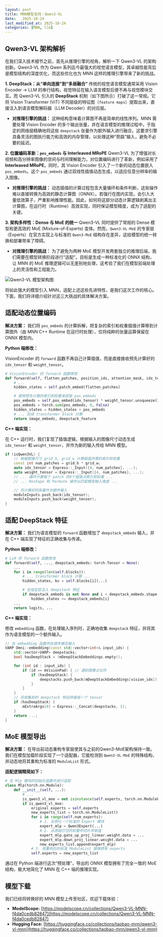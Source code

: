 ```yaml
---
layout: post
title: MNN模型支持：Qwen3-VL
date:   2025-10-24
last_modified_at: 2025-10-24
categories: [MNN, llm]
---
```


## Qwen3-VL 架构解析

在我们深入技术细节之前，首先从推理引擎的视角，解析一下 Qwen3-VL 的架构创新。Qwen3-VL 作为 Qwen 系列迄今最强大的视觉语言模型，其卓越性能背后是模型结构的深度优化，而这些优化也为 MNN 这样的推理引擎带来了新的挑战。

**1. DeepStack：从“单向连接”到“多层融合”**
传统的视觉语言模型通常采用 Vision Encoder -> LLM 的串行结构，视觉特征在输入语言模型后便不再与视觉模块交互。而 Qwen3-VL 引入的 **DeepStack** 机制（如下图所示）打破了这一常规。它将 Vision Transformer (ViT) 不同层级的特征图（`feature maps`）提取出来，直接注入到语言模型解码器（LLM Decoder）的对应层。

*   **对推理引擎的挑战：** 这种结构意味着计算图不再是简单的线性序列。MNN 需要处理 Vision Encoder 的多个输出张量，并在语言模型的推理过程中，于指定的网络层精确地将这些 `deepstack` 张量作为额外输入进行融合。这要求引擎具备灵活的图执行能力和高效的内存管理，以处理这种“旁路”输入，避免不必要的延迟。

**2. 位置编码革新：`pos_embeds` 与 Interleaved MRoPE**
Qwen3-VL 为了增强对长视频和高分辨率图像的空间与时间理解能力，对位置编码进行了革新，例如采用了 **Interleaved MRoPE**。同时，其 Vision Encoder 引入了一个新的动态位置嵌入 `pos_embeds`。这个 `pos_embeds` 通过双线性插值动态生成，以适应任意分辨率的输入图像。

*   **对推理引擎的挑战：** 动态插值的计算过程包含大量循环和条件判断，这些操作难以直接转换为高效的静态计算图（ONNX）。若强行在图内实现，会引入大量低效算子，严重影响推理性能。因此，如何将这部分动态计算逻辑剥离出主计算图，在运行时（Runtime）高效实现，同时保证模型精度，成为了适配的关键。

**3. 架构多样性：Dense 与 MoE 的统一**
Qwen3-VL 同时提供了常规的 Dense 模型和更高效的 MoE (Mixture-of-Experts) 变体。然而，`Qwen3-VL-MoE` 的专家层（Experts）在官方实现上与标准的 `Qwen3-MoE` 结构存在差异，这给模型的统一转换和部署带来了障碍。

*   **对推理引擎的挑战：** 为了避免为两种 MoE 模型开发两套独立的推理后端，我们需要在模型转换阶段进行“适配”。目标是生成一种标准化的 ONNX 结构，让 MNN 的 MoE 推理逻辑可以无差别地处理，这考验了我们在模型前端处理上的灵活性和工程能力。

![Qwen3-VL 模型架构图](https://qianwen-res.oss-accelerate.aliyuncs.com/Qwen3-VL/qwen3vl_arc.jpg)

将如此强大的模型引入 MNN，适配上述这些先进特性，是我们这次工作的核心。下面，我们将详细介绍针对这三大挑战的具体解决方案。

## 适配动态位置编码

**解决方案：** 我们将 `pos_embeds` 的计算拆解，把复杂的索引和权重插值计算移到计算图外（由 MNN C++ Runtime 在运行时处理），仅将纯粹的张量运算保留在 ONNX 模型内。

**Python 端修改：**

VisionEncoder 的 `forward` 函数不再自己计算插值，而是直接接收预先计算好的 `idx_tensor` 和 `weight_tensor`。

```python
# VisionEncoder 的 forward 函数修改
def forward(self, flatten_patches, position_ids, attention_mask, idx_tensor, weight_tensor):
    # ...
    hidden_states = self.patch_embed(flatten_patches)

    # 使用预先计算的索引和权重来获取 pos_embeds
    pos_embeds = self.pos_embed(idx_tensor) * weight_tensor.unsqueeze(2)
    pos_embeds = torch.sum(pos_embeds, 0, False)
    hidden_states = hidden_states + pos_embeds
    # ... 后续 transformer block 计算
    return image_embeds, deepstack_feature
```

**C++ 端实现：**

在 C++ 运行时，我们复现了插值逻辑，根据输入的图像尺寸动态生成 `idx_tensor` 和 `weight_tensor`，并作为新的输入传给 MNN 模型。

```cpp
if (isQwen3VL) {
    // 根据图像尺寸 grid_h, grid_w 计算插值所需的索引和权重
    const int num_patches = grid_h * grid_w;
    auto idx_tensor = Express::_Input({4, num_patches}, ...);
    auto weight_tensor = Express::_Input({4, num_patches}, ...);
    // ... 循环计算每个 patch 的4个插值点索引和权重 ...
    // ... Reshape 和 Permute 操作以匹配模型输入维度 ...

    // 将计算好的张量作为额外输入
    moduleInputs.push_back(idx_tensor);
    moduleInputs.push_back(weight_tensor);
}
```

## 适配 DeepStack 特征

**解决方案：** 我们为语言模型的 `forward` 函数增加了 `deepstack_embeds` 输入，并在 C++ 端实现了特征的正确收集与传递。

**Python 端修改：**

```python
# LLM 的 forward 函数修改
def forward(self, ..., deepstack_embeds: torch.Tensor = None):
    ...
    for i in range(len(self.blocks)):
        # ... transformer block 计算 ...
        hidden_states, kv = self.blocks[i](...)

        # 在指定层注入 deepstack 特征
        if deepstack_embeds is not None and i < deepstack_embeds.shape[0]:
            hidden_states += deepstack_embeds[i]
    ...
    return logits, ...
```

**C++ 端实现：**

修改 `embedding` 函数，在处理输入序列时，正确地收集 `deepstack` 特征，并将其作为语言模型的一个额外输入。

```cpp
// 在 embedding 函数中处理多模态输入
VARP Omni::embedding(const std::vector<int>& input_ids) {
    std::vector<VARP> deepstacks;
    bool hasDeepStack = !mDeepStackEmbeddings.empty();

    for (int id : input_ids) {
        if (id == mVisionPad) { // 遇到图像占位符
            if (hasDeepStack) {
                deepstacks.push_back(mDeepStackEmbeddings[vision_idx]);
            }
        }
    }
    // 将收集到的 deepstack 特征拼接成一个 tensor
    if (hasDeepStack) {
        mExtraArgs[0] = Express::_Concat(deepstacks, 1);
    }
    return ...;
}
```

## MoE 模型导出

**解决方案：** 在导出前动态重构专家层使其与之前的Qwen3-MoE架构保持一致。我们在模型加载阶段实现了一个适配器，它能检测到 `Qwen3-VL-MoE` 的特殊结构，并动态地将其重构为标准的 `ModuleList` 形式。

**适配逻辑精简如下：**

```python
# 在 Mlp 模块的初始化函数中进行适配
class Mlp(torch.nn.Module):
    def __init__(self, ...):
        # ...
        is_qwen3_vl_moe = not isinstance(self.experts, torch.nn.ModuleList)
        if is_qwen3_vl_moe:
            original_experts = self.experts
            new_experts_list = torch.nn.ModuleList()
            for i in range(self.num_experts):
                # 1. 实例化一个标准的 Expert 模块
                expert_mlp = Qwen3Expert(...)
                # 2. 从原始打包的权重中切片并赋值
                expert_mlp.gate_up_proj_linear.weight.data = ...
                expert_mlp.down_proj_linear.weight.data = ...
                new_experts_list.append(expert_mlp)
            # 3. 用重构后的标准 ModuleList 替换原有 experts
            self.experts = new_experts_list
```
通过在 Python 端进行这次“预处理”，导出的 ONNX 模型拥有了完全一致的 MoE 结构，极大地简化了 MNN 在 C++ 端的推理实现。

## 模型下载

我们已经将转换好的 MNN 模型上传至社区，欢迎下载体验：

*   **ModelScope:** [https://modelscope.cn/collections/Qwen3-VL-MNN-f4da0cedb82847](https://modelscope.cn/collections/Qwen3-VL-MNN-f4da0cedb82847)
*   **Hugging Face:** [https://huggingface.co/collections/taobao-mnn/qwen3-vl-mnn](https://huggingface.co/collections/taobao-mnn/qwen3-vl-mnn)